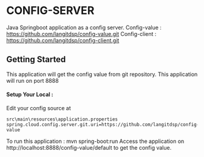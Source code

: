 
# CONFIG-SERVER
Java Springboot application as a config server.
Config-value : https://github.com/langitdsp/config-value.git
Config-client : https://github.com/langitdsp/config-client.git

## Getting Started
This application will get the config value from git repository.
This application will run on port 8888

#### Setup Your Local :
Edit your config source at

    src\main\resources\application.properties
    spring.cloud.config.server.git.uri=https://github.com/langitdsp/config-value

To run this application : mvn spring-boot:run
Access the application on http://localhost:8888/config-value/default to get the config value.

